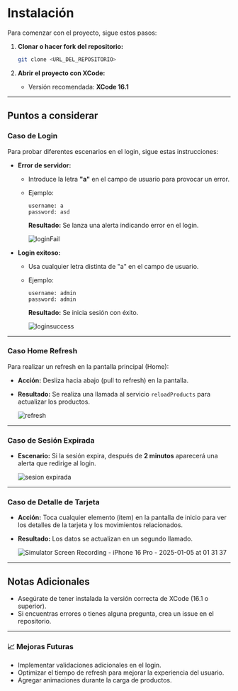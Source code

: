 

# Instalación

Para comenzar con el proyecto, sigue estos pasos:

1. **Clonar o hacer fork del repositorio:**
   ```bash
   git clone <URL_DEL_REPOSITORIO>
   ```

2. **Abrir el proyecto con XCode:**
   - Versión recomendada: **XCode 16.1**

---

## Puntos a considerar

### Caso de Login
Para probar diferentes escenarios en el login, sigue estas instrucciones:

- **Error de servidor:**
   - Introduce la letra **"a"** en el campo de usuario para provocar un error.
   - Ejemplo:
     ```
     username: a
     password: asd
     ```
     **Resultado:** Se lanza una alerta indicando error en el login.
     
     ![loginFail](https://github.com/user-attachments/assets/ff8b1b25-ec7d-49dc-b3f5-a7ab77af1aa6)

- **Login exitoso:**
   - Usa cualquier letra distinta de "a" en el campo de usuario.
   - Ejemplo:
     ```
     username: admin
     password: admin
     ```
     **Resultado:** Se inicia sesión con éxito.
     
     ![loginsuccess](https://github.com/user-attachments/assets/2adc1f52-9893-4947-8403-c45cee56a19f)

---

### Caso Home Refresh
Para realizar un refresh en la pantalla principal (Home):

- **Acción:** Desliza hacia abajo (pull to refresh) en la pantalla.
- **Resultado:** Se realiza una llamada al servicio `reloadProducts` para actualizar los productos.

  ![refresh](https://github.com/user-attachments/assets/7d0edbe6-3302-4925-8f0c-2bc91d2c78cb)

---

### Caso de Sesión Expirada

- **Escenario:** Si la sesión expira, después de **2 minutos** aparecerá una alerta que redirige al login.
  
  ![sesion expirada](https://github.com/user-attachments/assets/b6513948-b602-4552-82c8-f98a9af5ffeb)

---

### Caso de Detalle de Tarjeta

- **Acción:** Toca cualquier elemento (item) en la pantalla de inicio para ver los detalles de la tarjeta y los movimientos relacionados.
- **Resultado:** Los datos se actualizan en un segundo llamado.

  ![Simulator Screen Recording - iPhone 16 Pro - 2025-01-05 at 01 31 37](https://github.com/user-attachments/assets/030dc04e-3ec9-4b5a-b5e9-4d1c57540439)

---

## Notas Adicionales
- Asegúrate de tener instalada la versión correcta de XCode (16.1 o superior).
- Si encuentras errores o tienes alguna pregunta, crea un issue en el repositorio.

---

### 📈 Mejoras Futuras
- Implementar validaciones adicionales en el login.
- Optimizar el tiempo de refresh para mejorar la experiencia del usuario.
- Agregar animaciones durante la carga de productos.


